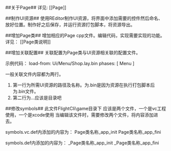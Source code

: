 ##关于Page##
详见: [[Page]]

##制作UI资源##
使用REditor制作UI资源，将界面中添加需要的控件然后命名、放好位置。制作好之后保存，并运行资源打包脚本，将资源导出。

##增加Page类##
增加相应的Page cpp文件。编辑代码，实现需要实现的功能。
详见： [[Page类说明]]

##增加关联配置##
关联配置为Page类与UI资源相关联的配置文件。

示例代码：
    load-from: Ui/Menu/Shop.lay.bin
    phases: [ Menu ]

一般关联文件内容都为两行。
1. 第一行为所需UI资源的路径及名称。为.bin是因为资源在执行打包脚本后为.bin文件。
2. 第二行为...应该是目录吧

##修改symbols##
此文件FlightCli\game目录下
应该是两个文件，一个是vc工程使用，一个是xcode使用
当编辑该文件时，需要修改两个文件，将内容添加进去。

symbols.vc.def内添加的内容为：
	Page类名称_app_init
	Page类名称_app_fini

symbols.def内添加的内容为：
		_Page类名称_app_init
		_Page类名称_app_fini